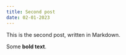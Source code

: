 ```yaml
---
title: Second post
date: 02-01-2023
---
```


This is the second post, written in Markdown.

Some __bold text__.
